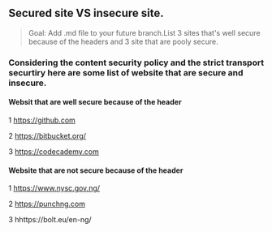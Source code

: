 ## Secured site VS insecure site.

> Goal:
> Add .md file to your future branch.List 3 sites that's well secure because of the headers and 3 site that are pooly secure.

### Considering the content security policy and the strict transport securtiry here are some list of website that are secure and insecure.

#### Websit that are well secure because of the header
1 https://github.com

2 https://bitbucket.org/

3 https://codecademy.com

#### Website that are not secure because of the header

1 https://www.nysc.gov.ng/

2 https://punchng.com

3 hhttps://bolt.eu/en-ng/
